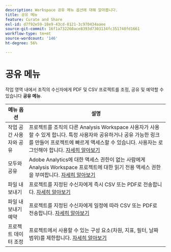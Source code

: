 ```yaml
---
description: Workspace 공유 메뉴 옵션에 대해 알아봅니다.
title: 공유 메뉴
feature: Curate and Share
exl-id: d7f92e59-18e9-43cd-8121-3c970434aaee
source-git-commit: 16f1a732260ace8393d7303134fc351740fd1661
workflow-type: tm+mt
source-wordcount: '146'
ht-degree: 56%

---
```


# 공유 메뉴

작업 영역 내에서 조직의 수신자에게 PDF 및 CSV 프로젝트를 조정, 공유 및 예약할 수 있습니다 **공유 메뉴**.

| 메뉴 옵션 | 설명 |
|---|---|
| 작업 공간 사용자와 공유 | 프로젝트를 조직의 다른 Analysis Workspace 사용자가 사용할 수 있게 합니다. 특정 사용자와 공유하거나 공유 가능한 링크를 만들어 프로젝트에 빠르게 액세스할 수 있습니다. 사용자는 로그인해야 합니다. [자세히 알아보기](/help/analysis-workspace/curate-share/share-projects.md) |
| 모두와 공유 | Adobe Analytics에 대한 액세스 권한이 없는 사람에게 Analysis Workspace 프로젝트에 대한 읽기 전용 액세스 권한을 부여합니다. [자세히 알아보기](/help/analysis-workspace/curate-share/share-projects.md) |
| 파일 내보내기 | 프로젝트를 지정된 수신자에게 즉시 CSV 또는 PDF로 전송합니다. [자세히 알아보기](/help/analysis-workspace/export/t-schedule-report.md) |
| 파일 내보내기 예약 | 프로젝트를 지정된 수신자에게 일정에 따라 CSV 또는 PDF로 전송합니다. [자세히 알아보기](/help/analysis-workspace/export/t-schedule-report.md) |
| 프로젝트 데이터 조정 | 프로젝트에서 사용할 수 있는 구성 요소(차원, 지표, 필터, 날짜 범위)를 제한합니다. [자세히 알아보기](/help/analysis-workspace/curate-share/curate.md) |
